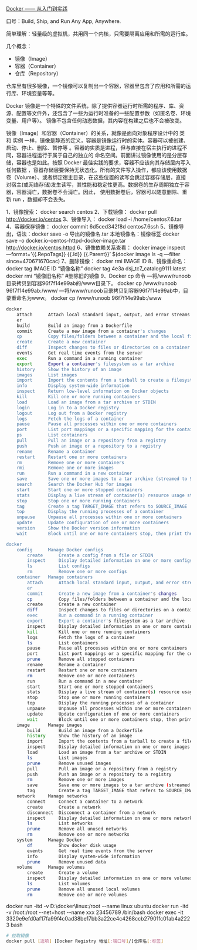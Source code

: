 [Docker —— 从入门到实践](https://yeasy.gitbook.io/docker_practice/)

口号：Build, Ship, and Run Any App, Anywhere.

简单理解：轻量级的虚拟机，共用同一个内核，只需要隔离应用和所需的运行库。

几个概念：

- 镜像（Image）
- 容器（Container）
- 仓库（Repository）

仓库里有很多镜像，一个镜像可以复制出一个容器，容器里包含了应用和所需的运行库、环境变量等等。

Docker 镜像是一个特殊的文件系统，除了提供容器运行时所需的程序、库、资源、配置等文件外，还包含了一些为运行时准备的一些配置参数（如匿名卷、环境变量、用户等）。 镜像不包含任何动态数据，其内容在构建之后也不会被改变。

镜像（Image）和容器（Container）的关系，就像是面向对象程序设计中的 类 和 实例 一样，镜像是静态的定义，容器是镜像运行时的实体。容器可以被创建、启动、停止、删除、暂停等 。容器的实质是进程，但与直接在宿主执行的进程不同，容器进程运行于属于自己的独立的 命名空间。前面讲过镜像使用的是分层存储，容器也是如此。按照 Docker 最佳实践的要求，容器不应该向其存储层内写入任何数据 ，容器存储层要保持无状态化。所有的文件写入操作，都应该使用数据卷（Volume）、或者绑定宿主目录，在这些位置的读写会跳过容器存储层，直接对宿主(或网络存储)发生读写，其性能和稳定性更高。数据卷的生存周期独立于容器，容器消亡，数据卷不会消亡。因此， 使用数据卷后，容器可以随意删除、重新 run ，数据却不会丢失。




1、镜像搜索：
docker search centos
2、下载镜像：
docker pull http://docker.io/centos
3、镜像导入：
docker load -i /home/centos7.6.tar
4、容器保存镜像：
docker commit 6d5ced342f8d centos7.6ssh
5、镜像导出，语法：docker save -o 导出的镜像名.tar 本地镜像名：镜像标签
docker save -o docker.io-centos-httpd-docker-image.tar http://docker.io/centos:httpd
6、镜像依赖关系查看：
docker image inspect —format=’{{.RepoTags}} {{.Id}} {{.Parent}}’ $(docker image ls -q —filter since=470671670cac)
7、删除镜像：
docker rmi IMAGE ID
8、镜像重命名：
docker tag IMAGE ID “镜像名称”
docker tag 4e3a dsj_tc7_catalog9111:latest
docker rmi “镜像旧名称” #删除旧的镜像
9、Docker cp 命令
—将/www/runoob目录拷贝到容器96f7f14e99ab的/www目录下。
docker cp /www/runoob 96f7f14e99ab:/www/
—将/www/runoob目录拷贝到容器96f7f14e99ab中，目录重命名为www。
docker cp /www/runoob 96f7f14e99ab:/www


```bash
docker
    attach      Attach local standard input, output, and error streams to a running contain
    er
    build       Build an image from a Dockerfile
    commit      Create a new image from a container's changes
    cp          Copy files/folders between a container and the local filesystem
    create      Create a new container
    diff        Inspect changes to files or directories on a container's filesystem        
    events      Get real time events from the server
    exec        Run a command in a running container
    export      Export a container's filesystem as a tar archive
    history     Show the history of an image
    images      List images
    import      Import the contents from a tarball to create a filesystem image
    info        Display system-wide information
    inspect     Return low-level information on Docker objects
    kill        Kill one or more running containers
    load        Load an image from a tar archive or STDIN
    login       Log in to a Docker registry
    logout      Log out from a Docker registry
    logs        Fetch the logs of a container
    pause       Pause all processes within one or more containers
    port        List port mappings or a specific mapping for the container
    ps          List containers
    pull        Pull an image or a repository from a registry
    push        Push an image or a repository to a registry
    rename      Rename a container
    restart     Restart one or more containers
    rm          Remove one or more containers
    rmi         Remove one or more images
    run         Run a command in a new container
    save        Save one or more images to a tar archive (streamed to STDOUT by default)   
    search      Search the Docker Hub for images
    start       Start one or more stopped containers
    stats       Display a live stream of container(s) resource usage statistics
    stop        Stop one or more running containers
    tag         Create a tag TARGET_IMAGE that refers to SOURCE_IMAGE
    top         Display the running processes of a container
    unpause     Unpause all processes within one or more containers
    update      Update configuration of one or more containers
    version     Show the Docker version information
    wait        Block until one or more containers stop, then print their exit codes

docker
    config      Manage Docker configs
        create      Create a config from a file or STDIN
        inspect     Display detailed information on one or more configs
        ls          List configs
        rm          Remove one or more configs
    container   Manage containers
        attach      Attach local standard input, output, and error streams to a running contain
        er
        commit      Create a new image from a container's changes
        cp          Copy files/folders between a container and the local filesystem
        create      Create a new container
        diff        Inspect changes to files or directories on a container's filesystem        
        exec        Run a command in a running container
        export      Export a container's filesystem as a tar archive
        inspect     Display detailed information on one or more containers
        kill        Kill one or more running containers
        logs        Fetch the logs of a container
        ls          List containers
        pause       Pause all processes within one or more containers
        port        List port mappings or a specific mapping for the container
        prune       Remove all stopped containers
        rename      Rename a container
        restart     Restart one or more containers
        rm          Remove one or more containers
        run         Run a command in a new container
        start       Start one or more stopped containers
        stats       Display a live stream of container(s) resource usage statistics
        stop        Stop one or more running containers
        top         Display the running processes of a container
        unpause     Unpause all processes within one or more containers
        update      Update configuration of one or more containers
        wait        Block until one or more containers stop, then print their exit codes 
    image       Manage images
        build       Build an image from a Dockerfile
        history     Show the history of an image
        import      Import the contents from a tarball to create a filesystem image
        inspect     Display detailed information on one or more images
        load        Load an image from a tar archive or STDIN
        ls          List images
        prune       Remove unused images
        pull        Pull an image or a repository from a registry
        push        Push an image or a repository to a registry
        rm          Remove one or more images
        save        Save one or more images to a tar archive (streamed to STDOUT by default)   
        tag         Create a tag TARGET_IMAGE that refers to SOURCE_IMAGE
    network     Manage networks
        connect     Connect a container to a network
        create      Create a network
        disconnect  Disconnect a container from a network
        inspect     Display detailed information on one or more networks
        ls          List networks
        prune       Remove all unused networks
        rm          Remove one or more networks
    system      Manage Docker
        df          Show docker disk usage
        events      Get real time events from the server
        info        Display system-wide information
        prune       Remove unused data
    volume      Manage volumes
        create      Create a volume
        inspect     Display detailed information on one or more volumes
        ls          List volumes
        prune       Remove all unused local volumes
        rm          Remove one or more volumes
```
docker run -itd -v D:\docker\linux:/root --name linux ubuntu
docker run -itd -v /root:/root --net=host --name xxx 23456789 /bin/bash
docker exec -it 3320e9efd0af17fa99f4c0ad38be17bb3a22ce4c4268ccb27901fc01ab4a2223 bash


```bash
# 拉取镜像
docker pull [选项] [Docker Registry 地址[:端口号]/]仓库名[:标签]
```